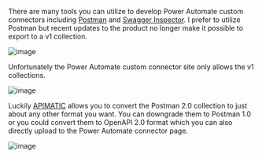 There are many tools you can utilize to develop Power Automate custom connectors including [Postman](https://www.postman.com/) and [Swagger Inspector](https://inspector.swagger.io/builder).  I prefer to utilize Postman but recent updates to the product no longer make it possible to export to a v1 collection.

![image](https://user-images.githubusercontent.com/7444929/117196706-cf62a880-adb4-11eb-9bc8-a70a7fb01cfa.png)

Unfortunately the Power Automate custom connector site only allows the v1 collections.

![image](https://user-images.githubusercontent.com/7444929/117197061-59ab0c80-adb5-11eb-87ed-ed2cd9f37672.png)

Luckily [APIMATIC](https://www.apimatic.io/) allows you to convert the Postman 2.0 collection to just about any other format you want.  You can downgrade them to Postman 1.0 or you could convert them to OpenAPI 2.0 format which you can also directly upload to the Power Automate connector page.

![image](https://user-images.githubusercontent.com/7444929/117196501-8ca0d080-adb4-11eb-9c6f-1e4d8a62d597.png)

<!--stackedit_data:
eyJoaXN0b3J5IjpbLTc1NDM5MTM2NV19
-->
